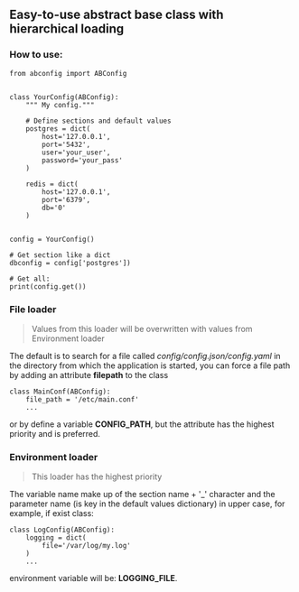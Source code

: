 ## Easy-to-use abstract base class with hierarchical loading


### How to use:

```
from abconfig import ABConfig


class YourConfig(ABConfig):
    """ My config."""

    # Define sections and default values
    postgres = dict(
        host='127.0.0.1',
        port='5432',
        user='your_user',
        password='your_pass'
    )

    redis = dict(
        host='127.0.0.1',
        port='6379',
        db='0'
    )


config = YourConfig()

# Get section like a dict
dbconfig = config['postgres'])

# Get all:
print(config.get())
```

### File loader

> Values from this loader will be overwritten with values from Environment loader

The default is to search for a file called _config/config.json/config.yaml_ in the directory from which the application is started, you can force a file path by adding an attribute **filepath** to the class

```
class MainConf(ABConfig):
    file_path = '/etc/main.conf'
    ...
```
or by define a variable **CONFIG_PATH**, but the attribute has the highest priority and is preferred.


### Environment loader

> This loader has the highest priority

The variable name make up of the section name + '\_' character and the parameter name (is key in the default values dictionary) in upper case, for example, if exist class:

```
class LogConfig(ABConfig):
    logging = dict(
        file='/var/log/my.log'
    )
    ...
```
environment variable will be: **LOGGING_FILE**.
